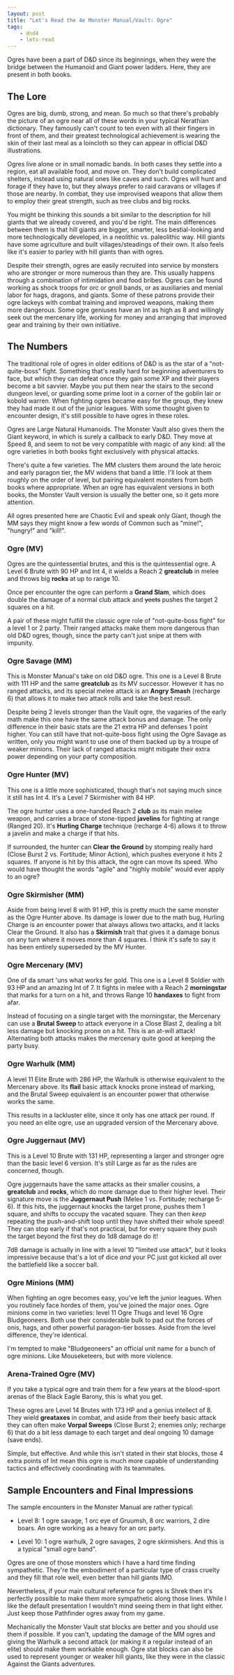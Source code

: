 ```yaml
---
layout: post
title: "Let's Read the 4e Monster Manual/Vault: Ogre"
tags:
    - dnd4
    - lets-read
---
```


Ogres have been a part of D&D since its beginnings, when they were the bridge
between the Humanoid and Giant power ladders. Here, they are present in both
books.

## The Lore

Ogres are big, dumb, strong, and mean. So much so that there's probably the
picture of an ogre near all of these words in your typical Nerathian
dictionary. They famously can't count to ten even with all their fingers in
front of them, and their greatest technological achievement is wearing the skin
of their last meal as a loincloth so they can appear in official D&D
illustrations.

Ogres live alone or in small nomadic bands. In both cases they settle into a
region, eat all available food, and move on. They don't build complicated
shelters, instead using natural ones like caves and such. Ogres will hunt and
forage if they have to, but they always prefer to raid caravans or villages if
those are nearby. In combat, they use improvised weapons that allow them to
employ their great strength, such as tree clubs and big rocks.

You might be thinking this sounds a bit similar to the description for hill
giants that we already covered, and you'd be right. The main differences between
them is that hill giants are bigger, smarter, less bestial-looking and more
technologically developed, in a neolithic vs. paleolithic way. Hill giants have
some agriculture and built villages/steadings of their own. It also feels like
it's easier to parley with hill giants than with ogres.

Despite their strength, ogres are easily recruited into service by monsters who
are stronger or more numerous than they are. This usually happens through a
combination of intimidation and food bribes. Ogres can be found working as shock
troops for orc or gnoll bands, or as auxiliaries and menial labor for hags,
dragons, and giants. Some of these patrons provide their ogre lackeys with
combat training and improved weapons, making them more dangerous. Some ogre
geniuses have an Int as high as 8 and willingly seek out the mercenary life,
working for money and arranging that improved gear and training by their own
initiative.

## The Numbers

The traditional role of ogres in older editions of D&D is as the star of a
"not-quite-boss" fight. Something that's really hard for beginning adventurers
to face, but which they can defeat once they gain some XP and their players
become a bit savvier. Maybe you put them near the stairs to the second dungeon
level, or guarding some prime loot in a corner of the goblin lair or kobold
warren. When fighting ogres became easy for the group, they knew they had made
it out of the junior leagues. With some thought given to encounter design, it's
still possible to have ogres in these roles.

Ogres are Large Natural Humanoids. The Monster Vault also gives them the Giant
keyword, in which is surely a callback to early D&D. They move at Speed 8, and
seem to not be very compatible with magic of any kind: all the ogre varieties in
both books fight exclusively with physical attacks.

There's quite a few varieties. The MM clusters them around the late heroic and
early paragon tier, the MV widens that band a little. I'll look at them roughly
on the order of level, but pairing equivalent monsters from both books where
appropriate. When an ogre has equivalent versions in both books, the Monster
Vault version is usually the better one, so it gets more attention.

All ogres presented here are Chaotic Evil and speak only Giant, though the MM
says they might know a few words of Common such as "mine!", "hungry!" and
"kill!".

### Ogre (MV)

Ogres are the quintessential brutes, and this is the quintessential ogre. A
Level 6 Brute with 90 HP and Int 4, it wields a Reach 2 **greatclub** in melee
and throws big **rocks** at up to range 10.

Once per encounter the ogre can perform a **Grand Slam**, which does double the
damage of a normal club attack and ~~yeets~~ pushes the target 2 squares on a
hit.

A pair of these might fulfill the classic ogre role of "not-quite-boss fight"
for a level 1 or 2 party. Their ranged attacks make them more dangerous than old
D&D ogres, though, since the party can't just snipe at them with impunity.

### Ogre Savage (MM)

This is Monster Manual's take on old D&D ogre. This one is a Level 8 Brute with
111 HP and the same **greatclub** as its MV successor. However it has no ranged
attacks, and its special melee attack is an **Angry Smash** (recharge 6) that
allows it to make two attack rolls and take the best result.

Despite being 2 levels stronger than the Vault ogre, the vagaries of the early
math make this one have the same attack bonus and damage. The only difference in
their basic stats are the 21 extra HP and defenses 1 point higher. You can still
have that not-quite-boss fight using the Ogre Savage as written, only you might
want to use one of them backed up by a troupe of weaker minions. Their lack of
ranged attacks might mitigate their extra power depending on your party
composition.

### Ogre Hunter (MV)

This one is a little more sophisticated, though that's not saying much since it
still has Int 4. It's a Level 7 Skirmisher with 84 HP.

The ogre hunter uses a one-handed Reach 2 **club** as its main melee weapon, and
carries a brace of stone-tipped **javelins** for fighting at range (Ranged
20). It's **Hurling Charge** technique (recharge 4-6) allows it to throw a
javelin and make a charge if that hits.

If surrounded, the hunter can **Clear the Ground** by stomping really hard
(Close Burst 2 vs. Fortitude; Minor Action), which pushes everyone it hits 2
squares. If anyone is hit by this attack, the ogre can move its speed. Who would
have thought the words "agile" and "highly mobile" would ever apply to an ogre?

### Ogre Skirmisher (MM)

Aside from being level 8 with 91 HP, this is pretty much the same monster as the
Ogre Hunter above. Its damage is lower due to the math bug, Hurling Charge is an
encounter power that always allows two attacks, and it lacks Clear the
Ground. It also has a **Skirmish** trait that gives it a damage bonus on any
turn where it moves more than 4 squares. I think it's safe to say it has been
entirely superseded by the MV Hunter.

### Ogre Mercenary (MV)

One of da smart 'uns what works fer gold. This one is a Level 8 Soldier with 93
HP and an amazing Int of 7. It fights in melee with a Reach 2 **morningstar**
that marks for a turn on a hit, and throws Range 10 **handaxes** to fight from
afar.

Instead of focusing on a single target with the morningstar, the Mercenary can
use a **Brutal Sweep** to attack everyone in a Close Blast 2, dealing a bit less
damage but knocking prone on a hit. This is an at-will attack! Alternating both
attacks makes the mercenary quite good at keeping the party busy.

### Ogre Warhulk (MM)

A level 11 Elite Brute with 286 HP, the Warhulk is otherwise equivalent to the
Mercenary above. Its **flail** basic attack knocks prone instead of marking, and
the Brutal Sweep equivalent is an encounter power that otherwise works the same.

This results in a lackluster elite, since it only has one attack per round. If
you need an elite ogre, use an upgraded version of the Mercenary above.

### Ogre Juggernaut (MV)

This is a Level 10 Brute with 131 HP, representing a larger and stronger ogre
than the basic level 6 version. It's still Large as far as the rules are
concerned, though.

Ogre juggernauts have the same attacks as their smaller cousins, a **greatclub**
and **rocks**, which do more damage due to their higher level. Their signature
move is the **Juggernaut Push** (Melee 1 vs. Fortitude; recharge 5-6). If this
hits, the juggernaut knocks the target prone, pushes them 1 square, and shifts
to occupy the vacated square. They can then _keep_ repeating the push-and-shift
loop until they have shifted their whole speed! They can stop early if that's
not practical, but for every square they push the target beyond the first they
do 1d8 damage do it!

7d8 damage is actually in line with a level 10 "limited use attack", but it
looks impressive because that's a lot of dice _and_ your PC just got kicked all
over the battlefield like a soccer ball.

### Ogre Minions (MM)

When fighting an ogre becomes easy, you've left the junior leagues. When you
routinely face hordes of them, you've joined the major ones. Ogre minions come
in two varieties: level 11 Ogre Thugs and level 16 Ogre Bludgeoneers. Both use
their considerable bulk to pad out the forces of onis, hags, and other powerful
paragon-tier bosses. Aside from the level difference, they're identical.

I'm tempted to make "Bludgeoneers" an official unit name for a bunch of ogre
minions. Like Mouseketeers, but with more violence.

### Arena-Trained Ogre (MV)

If you take a typical ogre and train them for a few years at the blood-sport
arenas of the Black Eagle Barony, this is what you get.

These ogres are Level 14 Brutes with 173 HP and a genius intellect of 8. They
wield **greataxes** in combat, and aside from their beefy basic attack they can
often make **Vorpal Sweeps** (Close Burst 2; enemies only; recharge 6) that do a
bit less damage to each target and deal ongoing 10 damage (save ends).

Simple, but effective. And while this isn't stated in their stat blocks, those 4
extra points of Int mean this ogre is much more capable of understanding tactics
and effectively coordinating with its teammates.

## Sample Encounters and Final Impressions

The sample encounters in the Monster Manual are rather typical:

- Level 8: 1 ogre savage, 1 orc eye of Gruumsh, 8 orc warriors, 2 dire boars. An
  ogre working as a heavy for an orc party.

- Level 10: 1 ogre warhulk, 2 ogre savages, 2 ogre skirmishers. And this is a
  typical "small ogre band".

Ogres are one of those monsters which I have a hard time finding
sympathetic. They're the embodiment of a particular type of crass cruelty and
they fill that role well, even better than hill giants IMO.

Nevertheless, if your main cultural reference for ogres is Shrek then it's
perfectly possible to make them more sympathetic along those lines. While I like
the default presentation I wouldn't mind seeing them in that light either. Just
keep those Pathfinder ogres away from my game.

Mechanically the Monster Vault stat blocks are better and you should use them if
possible. If you can't, updating the damage of the MM ogres and giving the
Warhulk a second attack (or making it a regular instead of an elite) should make
them workable enough. Ogre stat blocks can also be used to represent younger or
weaker hill giants, like they were in the classic Against the Giants adventures.
